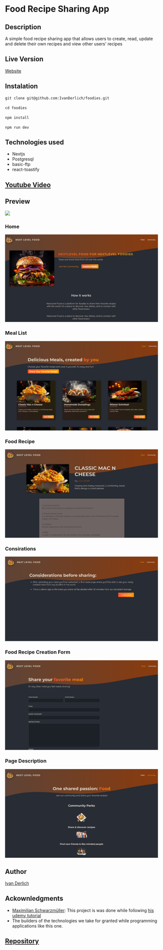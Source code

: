 # Food Recipe Sharing App

## Description

<p id="description-foodies"> 
    A simple food recipe sharing app that allows users to create, read, update and delete their own recipes and view other users' recipes
<p>

## Live Version

[Website](https://foodies.ivanderlich.com/)

## Instalation

    git clone git@github.com:IvanDerlich/foodies.git

    cd foodies

    npm install

    npm run dev

## Technologies used

<ul id="tech-list-foodies">
  <li>Nextjs</li>
  <li>Postgresql</li>
  <li>basic-ftp</li>
  <li>react-toastify</li>
</ul>

## [Youtube Video]()

## Preview

<img src="docs/1.gif" id="main-image-space-shooter-game" />

### Home

![Picture 1](docs/1.png) <br>

### Meal List

![Picture 1](docs/2.png) <br>

### Food Recipe

![Picture 1](docs/3.png) <br>

### Consirations

![Picture 1](docs/4.png) <br>

### Food Recipe Creation Form

![Picture 1](docs/5.png) <br>

### Page Description

![Picture 1](docs/6.png) <br>

## Author

[Ivan Derlich](https://www.ivanderlich.com)

## Ackownledgments

- [Maximilian Schwarzmüller](https://maximilian-schwarzmueller.com/): This project is was done while following [his udemy tutorial](https://www.udemy.com/course/nextjs-react-the-complete-guide)
- The builders of the technologies we take for granted while programming applications like this one.

## [Repository](https://github.com/IvanDerlich/foodies)
